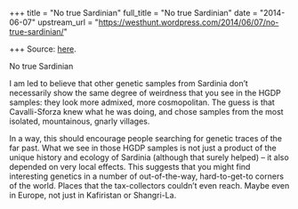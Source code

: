 +++
title = "No true Sardinian"
full_title = "No true Sardinian"
date = "2014-06-07"
upstream_url = "https://westhunt.wordpress.com/2014/06/07/no-true-sardinian/"

+++
Source: [here](https://westhunt.wordpress.com/2014/06/07/no-true-sardinian/).

No true Sardinian

I am led to believe that other genetic samples from Sardinia don’t
necessarily show the same degree of weirdness that you see in the HGDP
samples: they look more admixed, more cosmopolitan. The guess is that
Cavalli-Sforza knew what he was doing, and chose samples from the most
isolated, mountainous, gnarly villages.

In a way, this should encourage people searching for genetic traces of
the far past. What we see in those HGDP samples is not just a product
of the unique history and ecology of Sardinia (although that surely
helped) – it also depended on very local effects. This suggests that you
might find interesting genetics in a number of out-of-the-way,
hard-to-get-to corners of the world. Places that the tax-collectors
couldn’t even reach. Maybe even in Europe, not just in Kafiristan or
Shangri-La.







